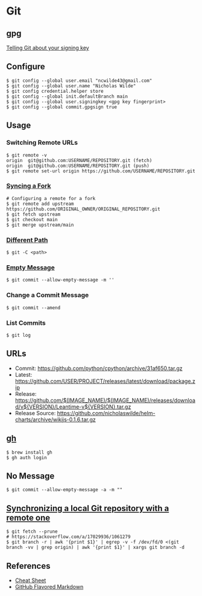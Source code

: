 # Git

## gpg

[Telling Git about your signing key](https://docs.github.com/en/github/authenticating-to-github/telling-git-about-your-signing-key)

## Configure

```shell
$ git config --global user.email "ncwilde43@gmail.com"
$ git config --global user.name "Nicholas Wilde"
$ git config credential.helper store
$ git config --global init.defaultBranch main
$ git config --global user.signingkey <gpg key fingerprint>
$ git config --global commit.gpgsign true
```

## Usage

### Switching Remote URLs

```shell
$ git remote -v
origin  git@github.com:USERNAME/REPOSITORY.git (fetch)
origin  git@github.com:USERNAME/REPOSITORY.git (push)
$ git remote set-url origin https://github.com/USERNAME/REPOSITORY.git
```

### [Syncing a Fork](https://docs.github.com/en/github/collaborating-with-issues-and-pull-requests/syncing-a-fork)

```shell
# Configuring a remote for a fork
$ git remote add upstream https://github.com/ORIGINAL_OWNER/ORIGINAL_REPOSITORY.git
$ git fetch upstream
$ git checkout main
$ git merge upstream/main
```

### [Different Path](https://git-scm.com/docs/git#Documentation/git.txt--Cltpathgt)

```shell
$ git -C <path>
```

### [Empty Message](https://stackoverflow.com/a/17365487/1061279)

```shell
$ git commit --allow-empty-message -m ''
```

### Change a Commit Message

```shell
$ git commit --amend
```

### List Commits

```shell
$ git log
```

## URLs

* Commit: https://github.com/python/cpython/archive/31af650.tar.gz
* Latest: https://github.com/USER/PROJECT/releases/latest/download/package.zip
* Release: https://github.com/$(IMAGE_NAME)/$(IMAGE_NAME)/releases/download/v${VERSION}/Leantime-v${VERSION}.tar.gz
* Release Source: https://github.com/nicholaswilde/helm-charts/archive/wikijs-0.1.6.tar.gz

## [gh](https://github.com/cli/cli)

```shell
$ brew install gh
$ gh auth login
```

## No Message

```shell
$ git commit --allow-empty-message -a -m ""
```

## [Synchronizing a local Git repository with a remote one](https://stackoverflow.com/a/15124916/1061279)

```shell
$ git fetch --prune
# https://stackoverflow.com/a/17029936/1061279
$ git branch -r | awk '{print $1}' | egrep -v -f /dev/fd/0 <(git branch -vv | grep origin) | awk '{print $1}' | xargs git branch -d
```

## References

* [Cheat Sheet](https://github.com/tiimgreen/github-cheat-sheet)
* [GitHub Flavored Markdown](https://github.github.com/gfm/)
